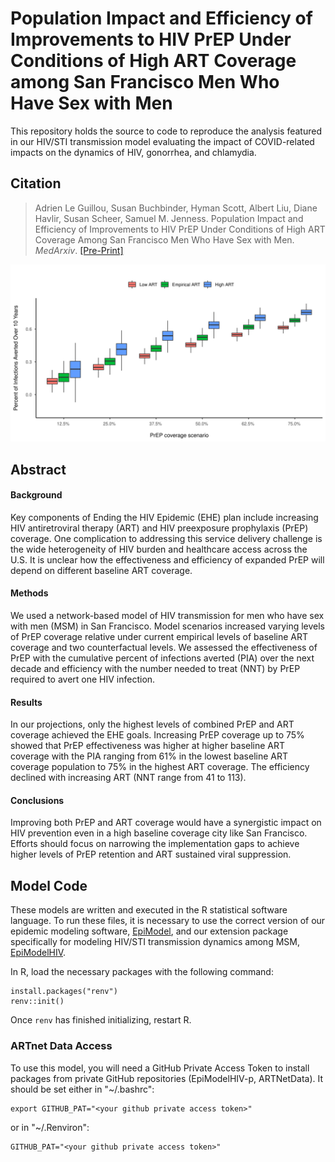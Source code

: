 # Population Impact and Efficiency of Improvements to HIV PrEP Under Conditions of High ART Coverage among San Francisco Men Who Have Sex with Men

This repository holds the source to code to reproduce the analysis featured in our HIV/STI transmission model evaluating the impact of COVID-related impacts on the  dynamics of HIV, gonorrhea, and chlamydia.

## Citation

> Adrien Le Guillou, Susan Buchbinder, Hyman Scott, Albert Liu, Diane Havlir, Susan Scheer, Samuel M. Jenness. Population Impact and Efficiency of Improvements to HIV PrEP Under Conditions of High ART Coverage Among San Francisco Men Who Have Sex with Men. _MedArxiv_. [[Pre-Print]](https://www.medrxiv.org/content/10.1101/2021.03.11.21253406v1)

![Figure 1](inst/Fig1.jpeg)

## Abstract

#### Background

Key components of Ending the HIV Epidemic (EHE) plan include increasing HIV antiretroviral therapy (ART) and HIV preexposure prophylaxis (PrEP) coverage. One complication to addressing this service delivery challenge is the wide heterogeneity of HIV burden and healthcare access across the U.S. It is unclear how the effectiveness and efficiency of expanded PrEP will depend on different baseline ART coverage.

#### Methods

We used a network-based model of HIV transmission for men who have sex with men (MSM) in San Francisco. Model scenarios increased varying levels of PrEP coverage relative under current empirical levels of baseline ART coverage and two counterfactual levels. We assessed the effectiveness of PrEP with the cumulative percent of infections averted (PIA) over the next decade and efficiency with the number needed to treat (NNT) by PrEP required
to avert one HIV infection.

#### Results

In our projections, only the highest levels of combined PrEP and ART coverage achieved the EHE goals. Increasing PrEP coverage up to 75% showed that PrEP effectiveness was higher at higher baseline ART coverage with the PIA ranging from 61% in the lowest baseline ART coverage population to 75% in the highest ART coverage. The efficiency declined with increasing ART (NNT range from 41 to 113).

#### Conclusions

Improving both PrEP and ART coverage would have a synergistic impact on HIV prevention even in a high baseline coverage city like San Francisco. Efforts should focus on narrowing the implementation gaps to achieve higher levels of PrEP retention and ART sustained viral suppression.

## Model Code

These models are written and executed in the R statistical software language. To run these files, it is necessary to use the correct version of our epidemic modeling software, [EpiModel](http://epimodel.org/), and our extension package specifically for modeling HIV/STI transmission dynamics among MSM,
[EpiModelHIV](http://github.com/statnet/EpiModelHIV).

In R, load the necessary packages with the following command:

```
install.packages("renv")
renv::init()
```

Once `renv` has finished initializing, restart R.

### ARTnet Data Access

To use this model, you will need a GitHub Private Access Token to install packages from private GitHub repositories (EpiModelHIV-p, ARTNetData). It should be set either in "~/.bashrc":

```
export GITHUB_PAT="<your github private access token>"
```

or in "~/.Renviron":

```
GITHUB_PAT="<your github private access token>"
```
